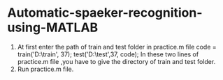 # Automatic-spaeker-recognition-using-MATLAB
1. At first enter the path of train and test folder in practice.m file
code = train('D:\train', 37);
test('D:\test',37, code);
In these two lines of practice.m file ,you have to give the directory of train and test folder.
2. Run practice.m file.
